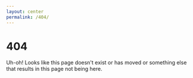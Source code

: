 ```yaml
---
layout: center
permalink: /404/
---
```


# 404

Uh-oh! Looks like this page doesn't exist or has moved or something else that results in this page not being here.
